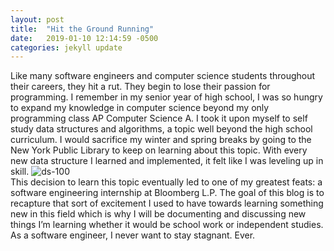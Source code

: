 ```yaml
---
layout: post
title:  "Hit the Ground Running"
date:   2019-01-10 12:14:59 -0500
categories: jekyll update
---
```

Like many software engineers and computer science students throughout their careers, they hit a rut. They begin to lose their passion for programming. I remember in my senior year of high school, I was so hungry to expand my knowledge in computer science beyond my only programming class AP Computer Science A. I took it upon myself to self study data structures and algorithms, a topic well beyond the high school curriculum. I would sacrifice my winter and spring breaks by going to the New York Public Library to keep on learning about this topic. With every new data structure I learned and implemented, it felt like I was leveling up in skill.
![ds-100]({{site.url}}{{site.baseurl}}/assets/img/ds-100.png)<br>
This decision to learn this topic eventually led to one of my greatest feats: a software engineering internship at Bloomberg L.P. The goal of this blog is to recapture that sort of excitement I used to have towards learning something new in this field which is why I will be documenting and discussing new things I’m learning whether it would be school work or independent studies. As a software engineer, I never want to stay stagnant. Ever.
